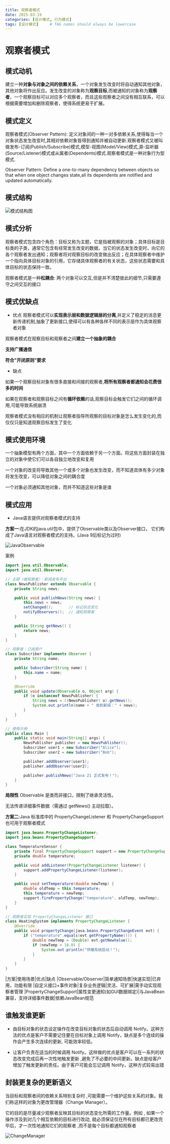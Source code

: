 ```yaml
---
title: 观察者模式
date: 2025-03-19 
categories: [设计模式, 行为模式]
tags: [设计模式]     # TAG names should always be lowercase
---
```


# 观察者模式

## 模式动机
建立一种**对象与对象之间的依赖关系**，一个对象发生改变时将自动通知其他对象，其他对象将作出反应。发生改变的对象称为**观察目标**,而被通知的对象称为**观察者**，一个观察目标可以对应多个观察者，而且这些观察者之间没有相互联系，可以根据需要增加和删除观察者，使得系统更易于扩展。

## 模式定义
观察者模式(Observer Pattern): 定义对象间的一种一对多依赖关系,使得每当一个对象状态发生改变时,其相对依赖对象皆得到通知并被自动更新.观察者模式又被叫做发布-订阅(Publish/Subscribe)模式,模型-视图(Model/View)模式,源-监听器(Source/Listener)模式或从属者(Dependents)模式.观察者模式是一种对象行为型模式.

Observer Pattern: Define a one-to-many dependency between objects so that when one object changes state,all its dependents are notified and updated automatically.

## 模式结构

![模式结构图](/assets/img/观察者模式结构图.png)

## 模式分析
观察者模式包含四个角色：目标又称为主题，它是指被观察的对象；具体目标是目标类的子类，通常它包含有经常发生改变的数据，当它的状态发生改变时，向它的各个观察者发出通知；观察者将对观察目标的改变做出反应；在具体观察者中维护一个指向具体目标对象的引用，它存储具体观察者的有关状态，这些状态需要和具体目标的状态保持一致。

观察者模式是一种**松耦合**: 两个对象可以交互,但是并不清楚彼此的细节,只需要遵守之间交互的接口

## 模式优缺点

- 优点
观察者模式可以**实现表示层和数据逻辑层的分离**,并定义了稳定的消息更新传递机制,抽象了更新接口,使得可以有各种各样不同的表示层作为具体观察者对象

观察者模式在观察目标和观察者之间**建立一个抽象的耦合**

**支持广播通信**

**符合"开闭原则"要求**

- 缺点 

如果一个观察目标对象有很多直接和间接的观察者,**将所有观察者都通知会花费很多的时间**

如果在观察者和观察目标之间有**循环依赖**的话,观察目标会触发它们之间的循环调用,可能导致系统崩溃

观察者模式没有相应的机制让观察者指导所观察的目标对象是怎么发生变化的,而仅仅只是知道观察目标发生了变化

## 模式使用环境

一个抽象模型有两个方面，其中一个方面依赖于另一个方面。将这些方面封装在独立的对象中使它们可以各自独立地改变和复用

一个对象的改变将导致其他一个或多个对象也发生改变，而不知道具体有多少对象将发生改变，可以降低对象之间的耦合度

一个对象必须通知其他对象，而并不知道这些对象是谁

## 模式应用
- Java语言提供对观察者模式的支持

**方案一**:在JDK的java.util包中，提供了Observable类以及Observer接口， 它们构成了Java语言对观察者模式的支持。(Java 9后标记为过时)

![JavaObservable](/assets/img/Java观察者模式.png)

案例
```java
import java.util.Observable;
import java.util.Observer;

// 主题（被观察者）：新闻发布平台
class NewsPublisher extends Observable {
    private String news;

    public void publishNews(String news) {
        this.news = news;
        setChanged();       // 标记状态变化
        notifyObservers();  // 通知观察者
    }

    public String getNews() {
        return news;
    }
}

// 观察者：订阅用户
class Subscriber implements Observer {
    private String name;

    public Subscriber(String name) {
        this.name = name;
    }

    @Override
    public void update(Observable o, Object arg) {
        if (o instanceof NewsPublisher) {
            String news = ((NewsPublisher) o).getNews();
            System.out.println(name + " 收到新闻：" + news);
        }
    }
}

// 使用示例
public class Main {
    public static void main(String[] args) {
        NewsPublisher publisher = new NewsPublisher();
        Subscriber user1 = new Subscriber("Alice");
        Subscriber user2 = new Subscriber("Bob");

        publisher.addObserver(user1);
        publisher.addObserver(user2);

        publisher.publishNews("Java 21 正式发布！");
    }
}
```
**局限性**
Observable 是类而非接口，限制了继承灵活性。

无法传递详细事件数据（需通过 getNews() 主动拉取）。

**方案二**:Java 标准库中的 PropertyChangeListener 和 PropertyChangeSupport 也可用于观察者模式
```java
import java.beans.PropertyChangeListener;
import java.beans.PropertyChangeSupport;

class TemperatureSensor {
    private final PropertyChangeSupport support = new PropertyChangeSupport(this);
    private double temperature;

    public void addListener(PropertyChangeListener listener) {
        support.addPropertyChangeListener(listener);
    }

    public void setTemperature(double newTemp) {
        double oldTemp = this.temperature;
        this.temperature = newTemp;
        support.firePropertyChange("temperature", oldTemp, newTemp);
    }
}

// 观察者实现 PropertyChangeListener 接口
class HeatingSystem implements PropertyChangeListener {
    @Override
    public void propertyChange(java.beans.PropertyChangeEvent evt) {
        if ("temperature".equals(evt.getPropertyName())) {
            double newTemp = (Double) evt.getNewValue();
            if (newTemp < 18.0) {
                System.out.println("供暖系统启动！");
            }
        }
    }
}
```

|方案|使用场景|优点|缺点
|Observable/Observer|简单通知场景|快速实现|已弃用，功能有限
|自定义接口+事件对象|复杂业务逻辑|灵活、可扩展|需手动实现观察者管理
|PropertyChangeSupport|属性变更通知(如GUI数据绑定)|与JavaBean兼容，支持详细事件数据|依赖JavaBean规范

## 谁触发谁更新

- 由目标对象的状态设定操作在改变目标对象的状态后自动调用 Notify。这种方法的优点是客户不需要记住要在目标对象上调用 Notify，缺点是多个连续的操作会产生多次连续的更新, 可能效率较低。

- 让客户负责在适当的时候调用 Notify。这样做的优点是客户可以在一系列的状态改变完成后再一次性地触发更新 ,避免了不必要的中间更新。缺点是给客户增加了触发更新的责任。由于客户可能会忘记调用 Notify，这种方式较易出错

## 封装更复杂的更新语义

当目标和观察者间的依赖关系特别复杂时 ,可能需要一个维护这些关系的对象。我们称这样的对象为更改管理器（Change Manager）。

它的目的是尽量减少观察者反映其目标的状态变化所需的工作量。例如 , 如果一个操作涉及到对几个相互依赖的目标进行改动, 就必须保证仅在所有目标都已更改完毕后，才一次性地通知它们的观察者 ,而不是每个目标都通知观察者

![ChangeManager](/assets/img/ChangeManager.png)


